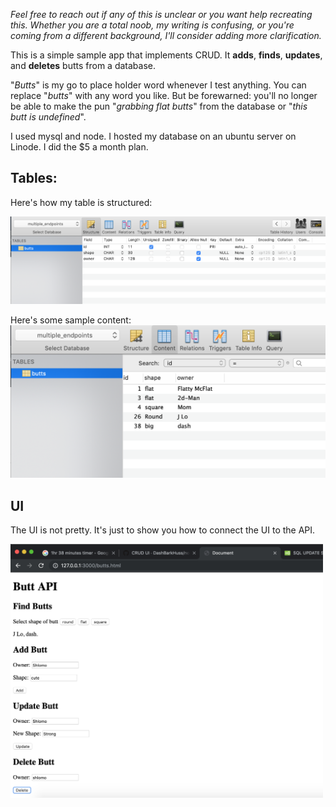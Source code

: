 *Feel free to reach out if any of this is unclear or you want help recreating this. Whether you are a total noob, my writing is confusing, or you're coming from a different background, I'll consider adding more clarification.*

This is a simple sample app that implements CRUD. It **adds**, **finds**, **updates**, and **deletes** butts from a database. 

"*Butts*" is my go to place holder word whenever I test anything. You can replace "*butts*" with any word you like. But be forewarned: you'll no longer be able to make the pun "*grabbing flat butts*" from the database or "*this butt is undefined*".

I used mysql and node. I hosted my database on an ubuntu server on Linode. I did the $5 a month plan.

## Tables:

Here's how my table is structured:

![](doc_images/structure_7-27.PNG)

Here's some sample content:
![](doc_images/content_7-27.PNG)

## UI
The UI is not pretty. It's just to show you how to connect the UI to the API.

<img src="doc_images/ui_7-27.PNG" width = "500">

